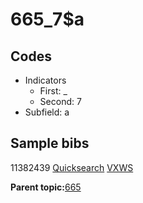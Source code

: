 # 665\_7$a

## Codes

-   Indicators
    -   First: \_
    -   Second: 7
-   Subfield: a

## Sample bibs

11382439 [Quicksearch](https://search.library.yale.edu/catalog/11382439) [VXWS](http://prodorbis.library.yale.edu:7014/vxws/GetHoldingsService?bibId=11382439)

**Parent topic:**[665](../../tags/665/665.md)

